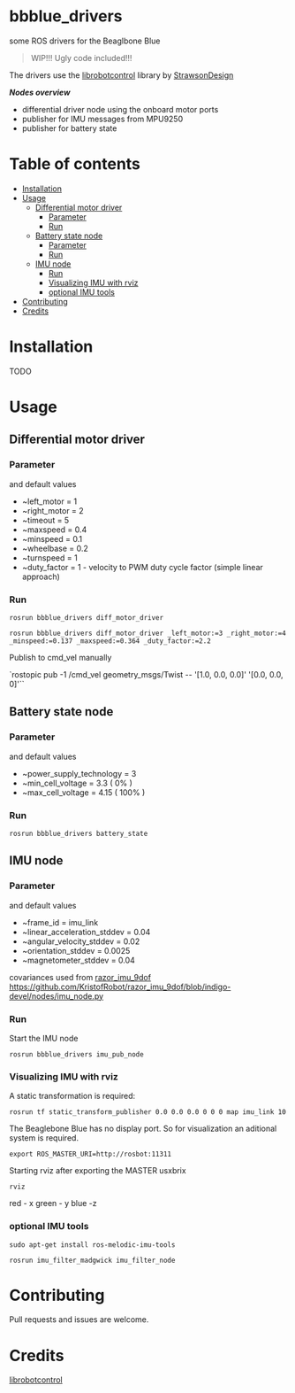# bbblue_drivers

some ROS drivers for the Beaglbone Blue

>WIP!!! Ugly code included!!!

The drivers use the [librobotcontrol](https://github.com/StrawsonDesign/librobotcontrol) library by [StrawsonDesign](https://github.com/StrawsonDesign)

_**Nodes overview**_

*   differential driver node using the onboard motor ports
*   publisher for IMU messages from MPU9250
*   publisher for battery state

# Table of contents
* [Installation](#installation)
* [Usage](#usage)
   * [Differential motor driver](#differential-motor-driver)
      * [Parameter](#parameter)
      * [Run](#run)
   * [Battery state node](#battery-state-node)
      * [Parameter](#parameter-1)
      * [Run](#run-1)
   * [IMU node](#imu-node)
      * [Run](#run-2)
      * [Visualizing IMU with rviz](#visualizing-imu-with-rviz)
      * [optional IMU tools](#optional-imu-tools)
* [Contributing](#contributing)
* [Credits](#credits)

# Installation

TODO

# Usage
## Differential motor driver

### Parameter
and default values

*   ~left_motor = 1
*   ~right_motor = 2
*   ~timeout = 5
*   ~maxspeed = 0.4
*   ~minspeed = 0.1
*   ~wheelbase = 0.2
*   ~turnspeed = 1
*   ~duty_factor = 1  - velocity to PWM duty cycle factor (simple linear approach)

### Run

`rosrun bbblue_drivers diff_motor_driver`

`rosrun bbblue_drivers diff_motor_driver _left_motor:=3 _right_motor:=4 _minspeed:=0.137 _maxspeed:=0.364 _duty_factor:=2.2`

Publish to cmd_vel manually

`rostopic pub -1 /cmd_vel geometry_msgs/Twist -- '[1.0, 0.0, 0.0]' '[0.0, 0.0, 0]'``

## Battery state node
### Parameter
and default values

*   ~power_supply_technology = 3
*   ~min_cell_voltage = 3.3 ( 0% )
*   ~max_cell_voltage = 4.15 ( 100% )


### Run

`rosrun bbblue_drivers battery_state`



## IMU node

### Parameter
and default values

*   ~frame_id = imu_link
*   ~linear_acceleration_stddev = 0.04
*   ~angular_velocity_stddev = 0.02
*   ~orientation_stddev = 0.0025
*   ~magnetometer_stddev = 0.04 

covariances used from [razor_imu_9dof](https://github.com/KristofRobot/razor_imu_9dof/) https://github.com/KristofRobot/razor_imu_9dof/blob/indigo-devel/nodes/imu_node.py

### Run

Start the IMU node

`rosrun bbblue_drivers imu_pub_node`

### Visualizing IMU with rviz

A static transformation is required:

`rosrun tf static_transform_publisher 0.0 0.0 0.0 0 0 0 map imu_link 10`

The Beaglebone Blue has no display port. So for visualization an aditional system is required.

`export ROS_MASTER_URI=http://rosbot:11311`

Starting rviz after exporting the MASTER usxbrix

`rviz`

red - x green - y blue -z

### optional IMU tools

`sudo apt-get install ros-melodic-imu-tools`

`rosrun imu_filter_madgwick imu_filter_node`

# Contributing

Pull requests and issues are welcome.

# Credits
[librobotcontrol](https://github.com/StrawsonDesign/librobotcontrol)
